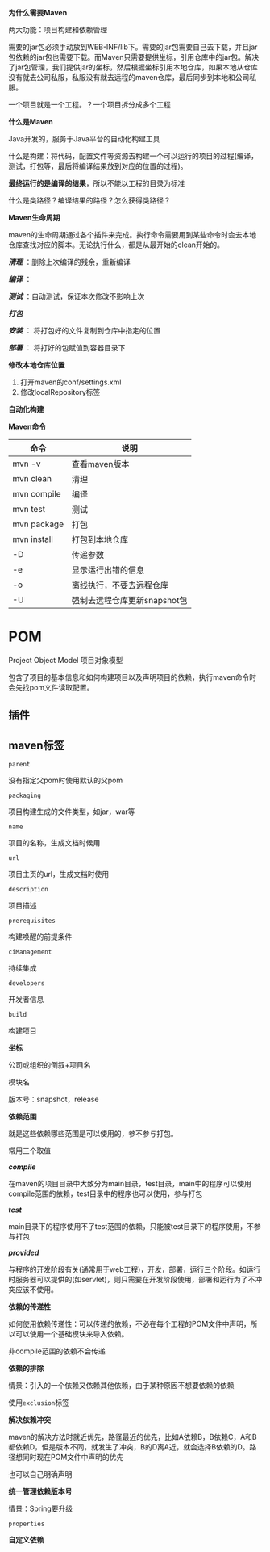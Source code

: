 **为什么需要Maven**

两大功能：项目构建和依赖管理

需要的jar包必须手动放到WEB-INF/lib下。需要的jar包需要自己去下载，并且jar包依赖的jar包也需要下载。而Maven只需要提供坐标，引用仓库中的jar包。解决了jar包管理，我们提供jar的坐标，然后根据坐标引用本地仓库，如果本地从仓库没有就去公司私服，私服没有就去远程的maven仓库，最后同步到本地和公司私服。

一个项目就是一个工程。？一个项目拆分成多个工程



**什么是Maven**

Java开发的，服务于Java平台的自动化构建工具

什么是构建：将代码，配置文件等资源去构建一个可以运行的项目的过程(编译，测试，打包等，最后将编译结果放到对应的位置的过程)。



**最终运行的是编译的结果**，所以不能以工程的目录为标准



什么是类路径？编译结果的路径？怎么获得类路径？



**Maven生命周期**

maven的生命周期通过各个插件来完成。执行命令需要用到某些命令时会去本地仓库查找对应的脚本。无论执行什么，都是从最开始的clean开始的。

***清理*** ：删除上次编译的残余，重新编译

***编译*** ：

***测试***  ：自动测试，保证本次修改不影响上次

***打包***

***安装*** ： 将打包好的文件复制到仓库中指定的位置

***部署*** ： 将打好的包赋值到容器目录下





**修改本地仓库位置**

1. 打开maven的conf/settings.xml 
2. 修改localRepository标签



**自动化构建**



**Maven命令**

| 命令        | 说明                         |
| ----------- | ---------------------------- |
| mvn -v      | 查看maven版本                |
| mvn clean   | 清理                         |
| mvn compile | 编译                         |
| mvn test    | 测试                         |
| mvn package | 打包                         |
| mvn install | 打包到本地仓库               |
| -D          | 传递参数                     |
| -e          | 显示运行出错的信息           |
| -o          | 离线执行，不要去远程仓库     |
| -U          | 强制去远程仓库更新snapshot包 |



# POM

Project Object Model 项目对象模型

包含了项目的基本信息和如何构建项目以及声明项目的依赖，执行maven命令时会先找pom文件读取配置。



## 插件



## **maven标签**



`parent`

没有指定父pom时使用默认的父pom

`packaging`

项目构建生成的文件类型，如jar，war等

`name`

项目的名称，生成文档时候用

`url`

项目主页的url，生成文档时使用

`description`

项目描述

`prerequisites`

构建唤醒的前提条件

`ciManagement`

持续集成

`developers`

开发者信息

`build`

构建项目



**坐标**

公司或组织的倒叙+项目名

模块名

版本号：snapshot，release



**依赖范围**

就是这些依赖哪些范围是可以使用的，参不参与打包。

常用三个取值

***compile***

在maven的项目目录中大致分为main目录，test目录，main中的程序可以使用compile范围的依赖，test目录中的程序也可以使用，参与打包

***test***

main目录下的程序使用不了test范围的依赖，只能被test目录下的程序使用，不参与打包

***provided***

与程序的开发阶段有关(通常用于web工程)，开发，部署，运行三个阶段。如运行时服务器可以提供的(如servlet)，则只需要在开发阶段使用，部署和运行为了不冲突应该不使用。



**依赖的传递性**

如何使用依赖传递性：可以传递的依赖，不必在每个工程的POM文件中声明，所以可以使用一个基础模块来导入依赖。

非compile范围的依赖不会传递



**依赖的排除**

情景：引入的一个依赖又依赖其他依赖，由于某种原因不想要依赖的依赖

使用`exclusion`标签



**解决依赖冲突**

maven的解决方法时就近优先，路径最近的优先，比如A依赖B，B依赖C，A和B都依赖D，但是版本不同，就发生了冲突，B的D离A近，就会选择B依赖的D。路径想同时现在POM文件中声明的优先



也可以自己明确声明



**统一管理依赖版本号**

情景：Spring要升级

`properties`



**自定义依赖**



